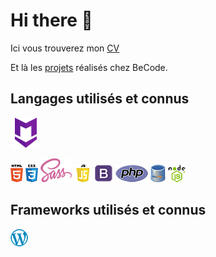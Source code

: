 # Hi there 👋

Ici vous trouverez mon [CV](../My-CV/CV_BAILLAIS_Frederique.pdf)

Et là les [projets](../Projets_realises/README.md) réalisés chez BeCode.

## Langages utilisés et connus

![alt text](https://github.com/adam-p/markdown-here/raw/master/src/common/images/icon48.png "Logo Title Text 1")

![HTML](html.png "HTML") ![CSS](css.png "CSS") ![SASS](sass.png "SASS") ![JavaScript](javascript.png "JavaScript") ![Bootstrap](bootstrap.png "Bootstrap") ![PHP](php.png "PHP") ![MySQL](mySQL.png "MySQL") ![NodeJS](nodejs.png "NodeJS")

## Frameworks utilisés et connus

![Wordpress](wordpress.png "Wordpress")
